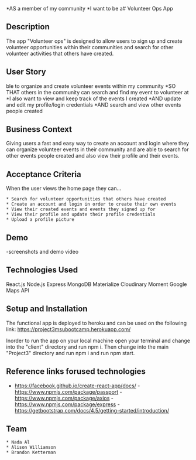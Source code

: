 *AS a member of my community 
*I want to be a# Volunteer Ops App

## Description 

The app "Volunteer ops" is designed to allow users to sign up and create volunteer opportunities within their communities and search for other volunteer activities that others have created.

## User Story

ble to organize and create volunteer events within my community
*SO THAT others in the community can search and find my event to volunteer at
*I also want to view and keep track of the events I created
*AND update and edit my profile/login credentials
*AND search and view other events people created

## Business Context

Giving users a fast and easy way to create an account and login where they can organize volunteer events in their community and are able to search for other events people created and also view their profile and their events.

## Acceptance Criteria

When the user views the home page they can...

    * Search for volunteer opportunities that others have created
    * Create an account and login in order to create their own events
    * View their created events and events they signed up for
    * View their profile and update their profile credentials
    * Upload a profile picture


## Demo
-screenshots and demo video

## Technologies Used

React.js
Node.js
Express
MongoDB
Materialize
Cloudinary
Moment
Google Maps API

## Setup and Installation
The functional app is deployed to heroku and can be used on the following link:
https://project3msubootcamp.herokuapp.com/

Inorder to run the app on your local machine open your terminal and change into the "client" directory and run npm i. Then change into the main "Project3" directory and run npm i and run npm start.

## Reference links forused technologies
- https://facebook.github.io/create-react-app/docs/
-https://www.npmjs.com/package/passport
-https://www.npmjs.com/package/axios
-https://www.npmjs.com/package/express
-https://getbootstrap.com/docs/4.5/getting-started/introduction/

## Team

    * Nada Al
    * Alison Williamson
    * Brandon Ketterman